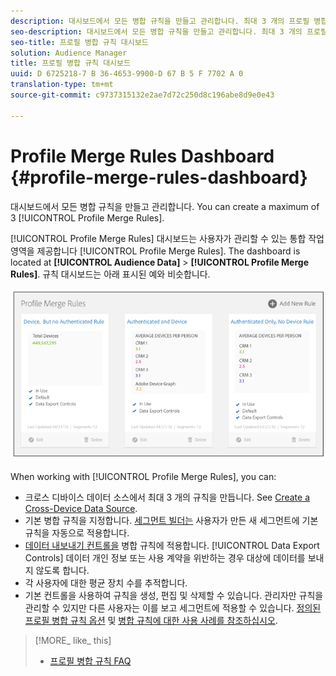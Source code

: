 ```yaml
---
description: 대시보드에서 모든 병합 규칙을 만들고 관리합니다. 최대 3 개의 프로필 병합 규칙을 만들 수 있습니다.
seo-description: 대시보드에서 모든 병합 규칙을 만들고 관리합니다. 최대 3 개의 프로필 병합 규칙을 만들 수 있습니다.
seo-title: 프로필 병합 규칙 대시보드
solution: Audience Manager
title: 프로필 병합 규칙 대시보드
uuid: D 6725218-7 B 36-4653-9900-D 67 B 5 F 7702 A 0
translation-type: tm+mt
source-git-commit: c9737315132e2ae7d72c250d8c196abe8d9e0e43

---
```



# Profile Merge Rules Dashboard {#profile-merge-rules-dashboard}

대시보드에서 모든 병합 규칙을 만들고 관리합니다. You can create a maximum of 3 [!UICONTROL Profile Merge Rules].

[!UICONTROL Profile Merge Rules] 대시보드는 사용자가 관리할 수 있는 통합 작업 영역을 제공합니다 [!UICONTROL Profile Merge Rules]. The dashboard is located at **[!UICONTROL Audience Data]** &gt; **[!UICONTROL Profile Merge Rules]**. 규칙 대시보드는 아래 표시된 예와 비슷합니다.

![](assets/profile-dashboard.png)

When working with [!UICONTROL Profile Merge Rules], you can:

* 크로스 디바이스 데이터 소스에서 최대 3 개의 규칙을 만듭니다. See [Create a Cross-Device Data Source](../../features/profile-merge-rules/merge-rules-start.md#create-data-source).
* 기본 병합 규칙을 지정합니다. [세그먼트 빌더는](../../features/segments/segment-builder.md) 사용자가 만든 새 세그먼트에 기본 규칙을 자동으로 적용합니다.
* [데이터 내보내기 컨트롤을](../../features/data-export-controls.md#) 병합 규칙에 적용합니다. [!UICONTROL Data Export Controls] 데이터 개인 정보 또는 사용 계약을 위반하는 경우 대상에 데이터를 보내지 않도록 합니다.
* 각 사용자에 대한 평균 장치 수를 추적합니다.
* 기본 컨트롤을 사용하여 규칙을 생성, 편집 및 삭제할 수 있습니다. 관리자만 규칙을 관리할 수 있지만 다른 사용자는 이를 보고 세그먼트에 적용할 수 있습니다. [정의된 프로필 병합 규칙 옵션](../../features/profile-merge-rules/merge-rule-definitions.md) 및 [병합 규칙에 대한 사용 사례를 참조하십시오](../../features/profile-merge-rules/merge-rule-targeting-options.md).

>[!MORE_ like_ this]
>
>* [프로필 병합 규칙 FAQ](../../faq/faq-profile-merge.md)

